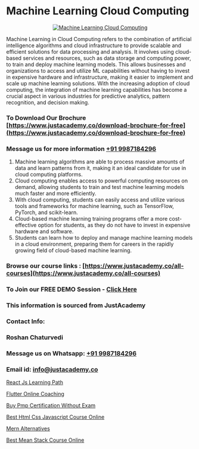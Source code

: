 # Machine Learning Cloud Computing

<p align="center">
  <a href="https://justacademy.co/all-courses">
    <img src="https://ibb.co/7V3H11Z" alt="Machine Learning Cloud Computing">
  </a>
</p>


Machine Learning in Cloud Computing refers to the combination of artificial intelligence algorithms and cloud infrastructure to provide scalable and efficient solutions for data processing and analysis. It involves using cloud-based services and resources, such as data storage and computing power, to train and deploy machine learning models. This allows businesses and organizations to access and utilize ML capabilities without having to invest in expensive hardware and infrastructure, making it easier to implement and scale up machine learning solutions. With the increasing adoption of cloud computing, the integration of machine learning capabilities has become a crucial aspect in various industries for predictive analytics, pattern recognition, and decision making. 
### To Download Our Brochure [https://www.justacademy.co/download-brochure-for-free](https://www.justacademy.co/download-brochure-for-free)
### Message us for more information [+91 9987184296](https://api.whatsapp.com/send?phone=919987184296)
1) Machine learning algorithms are able to process massive amounts of data and learn patterns from it, making it an ideal candidate for use in cloud computing platforms.
2) Cloud computing enables access to powerful computing resources on demand, allowing students to train and test machine learning models much faster and more efficiently.
3) With cloud computing, students can easily access and utilize various tools and frameworks for machine learning, such as TensorFlow, PyTorch, and scikit-learn.
4) Cloud-based machine learning training programs offer a more cost-effective option for students, as they do not have to invest in expensive hardware and software.
5) Students can learn how to deploy and manage machine learning models in a cloud environment, preparing them for careers in the rapidly growing field of cloud-based machine learning.

### Browse our course links : [https://www.justacademy.co/all-courses](https://www.justacademy.co/all-courses) 
### To Join our FREE DEMO Session - [Click Here](https://www.justacademy.co/register-for-course-demo)


### This information is sourced from JustAcademy
### Contact Info:
### Roshan Chaturvedi
### Message us on Whatsapp: [+91 9987184296](https://api.whatsapp.com/send?phone=919987184296)
### Email id: [info@justacademy.co](mailto:info@justacademy.co)
                
[React Js Learning Path](https://www.linkedin.com/pulse/react-js-learning-path-justacademy-san-jose-brtif?trackingId=lZrTawV9zF3%2Bo%2BvaVceLzA%3D%3D&lipi=urn%3Ali%3Apage%3Ad_flagship3_company_admin%3BfImeOsNpR2eB0vaAt1OrTg%3D%3D)

[Flutter Online Coaching](https://www.linkedin.com/pulse/flutter-online-coaching-justacademy-hyderabad-dtnlc/)

[Buy Pmp Certification Without Exam](https://medium.com/@justacademytraining/buy-pmp-certification-without-exam-91dc406fc17a)

[Best Html Css Javascript Course Online](https://medium.com/@akanshapatil/best-html-css-javascript-course-online-8c8cf09aa43e)

[Mern Alternatives](https://justacademyin.github.io/Articles/Mern-Alternatives)

[Best Mean Stack Course Online](https://justacademyin.github.io/Articles/Best-Mean-Stack-Course-Online)

